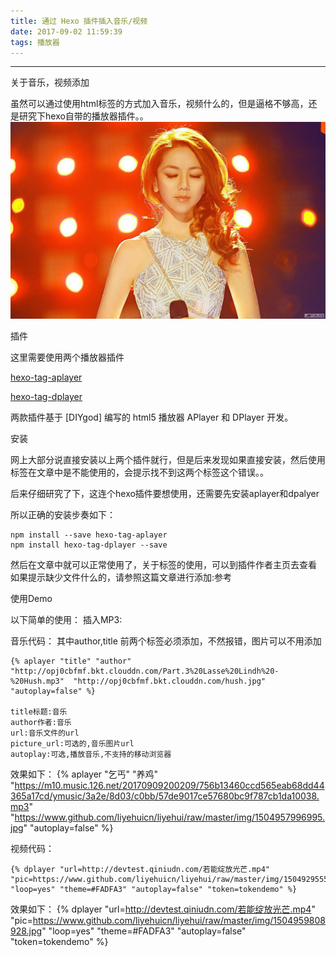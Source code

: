 ```yaml
---
title: 通过 Hexo 插件插入音乐/视频
date: 2017-09-02 11:59:39
tags: 播放器
---
```

<hr>
关于音乐，视频添加

虽然可以通过使用html标签的方式加入音乐，视频什么的，但是逼格不够高，还是研究下hexo自带的播放器插件。。
![enter description here][1]
<!--more-->
插件

这里需要使用两个播放器插件

[hexo-tag-aplayer](https://github.com/grzhan/hexo-tag-aplayer#upstream-issue)

[hexo-tag-dplayer](https://github.com/NextMoe/hexo-tag-dplayer)

两款插件基于 [DIYgod] 编写的 html5 播放器 APlayer 和 DPlayer 开发。

安装

网上大部分说直接安装以上两个插件就行，但是后来发现如果直接安装，然后使用标签在文章中是不能使用的，会提示找不到这两个标签这个错误。。

后来仔细研究了下，这连个hexo插件要想使用，还需要先安装aplayer和dpalyer

所以正确的安装步奏如下：

```
npm install --save hexo-tag-aplayer
npm install hexo-tag-dplayer --save
```

然后在文章中就可以正常使用了，关于标签的使用，可以到插件作者主页去查看
如果提示缺少文件什么的，请参照这篇文章进行添加:参考

使用Demo

以下简单的使用：
插入MP3:

音乐代码：
其中author,title 前两个标签必须添加，不然报错，图片可以不用添加

```
{% aplayer "title" "author" "http://opj0cbfmf.bkt.clouddn.com/Part.3%20Lasse%20Lindh%20-%20Hush.mp3"  "http://opj0cbfmf.bkt.clouddn.com/hush.jpg" "autoplay=false" %}

title标题:音乐
author作者:音乐
url:音乐文件的url
picture_url:可选的,音乐图片url
autoplay:可选,播放音乐,不支持的移动浏览器
```

效果如下：
{% aplayer "乞丐" "养鸡" "https://m10.music.126.net/20170909200209/756b13460ccd565eab68dd44365a17cd/ymusic/3a2e/8d03/c0bb/57de9017ce57680bc9f787cb1da10038.mp3"  "https://www.github.com/liyehuicn/liyehui/raw/master/img/1504957996995.jpg" "autoplay=false" %}


视频代码：

```
{% dplayer "url=http://devtest.qiniudn.com/若能绽放光芒.mp4"  "pic=https://www.github.com/liyehuicn/liyehui/raw/master/img/1504929555850.jpg" "loop=yes" "theme=#FADFA3" "autoplay=false" "token=tokendemo" %}
```

效果如下：
{% dplayer "url=http://devtest.qiniudn.com/若能绽放光芒.mp4"  "pic=https://www.github.com/liyehuicn/liyehui/raw/master/img/1504959808928.jpg" "loop=yes" "theme=#FADFA3" "autoplay=false" "token=tokendemo" %}


  [1]: https://www.github.com/liyehuicn/liyehui/raw/master/img/1504959808928.jpg
